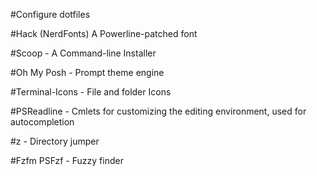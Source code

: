 #Configure dotfiles

#Hack (NerdFonts) A Powerline-patched font

#Scoop - A Command-line Installer

#Oh My Posh - Prompt theme engine

#Terminal-Icons - File and folder Icons

#PSReadline - Cmlets for customizing the editing environment, used for autocompletion

#z - Directory jumper


#Fzfm PSFzf - Fuzzy finder